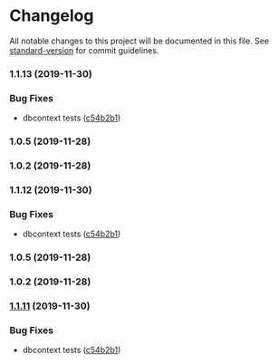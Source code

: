 # Changelog

All notable changes to this project will be documented in this file. See [standard-version](https://github.com/conventional-changelog/standard-version) for commit guidelines.

### 1.1.13 (2019-11-30)


### Bug Fixes

* dbcontext tests ([c54b2b1](https://github.com/Baizey/node-pg-linq/commit/c54b2b119c394d893b8056caf9aebdc28173fb1f))

### 1.0.5 (2019-11-28)

### 1.0.2 (2019-11-28)

### 1.1.12 (2019-11-30)


### Bug Fixes

* dbcontext tests ([c54b2b1](https://github.com/Baizey/node-pg-linq/commit/c54b2b119c394d893b8056caf9aebdc28173fb1f))

### 1.0.5 (2019-11-28)

### 1.0.2 (2019-11-28)

### [1.1.11](https://github.com/Baizey/node-pg-linq/compare/v1.1.7...v1.1.11) (2019-11-30)


### Bug Fixes

* dbcontext tests ([c54b2b1](https://github.com/Baizey/node-pg-linq/commit/c54b2b119c394d893b8056caf9aebdc28173fb1f))
